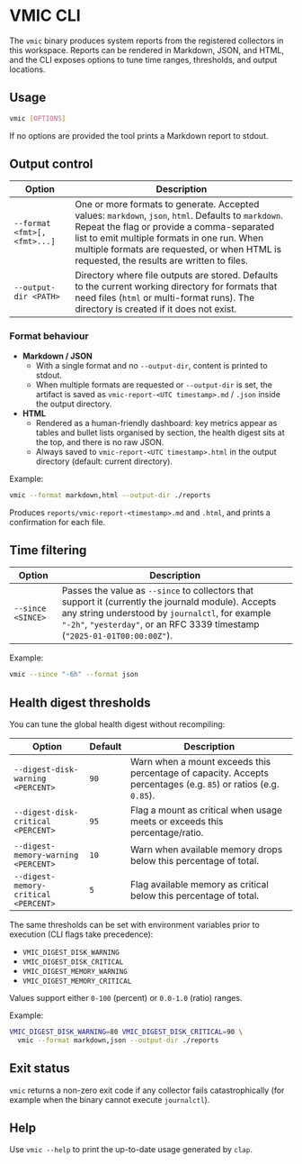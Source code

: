 # VMIC CLI

The `vmic` binary produces system reports from the registered collectors in this workspace.  Reports can be rendered in Markdown, JSON, and HTML, and the CLI exposes options to tune time ranges, thresholds, and output locations.

## Usage

```bash
vmic [OPTIONS]
```

If no options are provided the tool prints a Markdown report to stdout.

## Output control

| Option | Description |
| --- | --- |
| `--format <fmt>[,<fmt>...]` | One or more formats to generate. Accepted values: `markdown`, `json`, `html`. Defaults to `markdown`. Repeat the flag or provide a comma-separated list to emit multiple formats in one run. When multiple formats are requested, or when HTML is requested, the results are written to files. |
| `--output-dir <PATH>` | Directory where file outputs are stored. Defaults to the current working directory for formats that need files (`html` or multi-format runs). The directory is created if it does not exist. |

### Format behaviour

- **Markdown / JSON**
  - With a single format and no `--output-dir`, content is printed to stdout.
  - When multiple formats are requested or `--output-dir` is set, the artifact is saved as `vmic-report-<UTC timestamp>.md` / `.json` inside the output directory.
- **HTML**
  - Rendered as a human-friendly dashboard: key metrics appear as tables and bullet lists organised by section, the health digest sits at the top, and there is no raw JSON.
  - Always saved to `vmic-report-<UTC timestamp>.html` in the output directory (default: current directory).

Example:

```bash
vmic --format markdown,html --output-dir ./reports
```

Produces `reports/vmic-report-<timestamp>.md` and `.html`, and prints a confirmation for each file.

## Time filtering

| Option | Description |
| --- | --- |
| `--since <SINCE>` | Passes the value as `--since` to collectors that support it (currently the journald module). Accepts any string understood by `journalctl`, for example `"-2h"`, `"yesterday"`, or an RFC 3339 timestamp (`"2025-01-01T00:00:00Z"`). |

Example:

```bash
vmic --since "-6h" --format json
```

## Health digest thresholds

You can tune the global health digest without recompiling:

| Option | Default | Description |
| --- | --- | --- |
| `--digest-disk-warning <PERCENT>` | `90` | Warn when a mount exceeds this percentage of capacity. Accepts percentages (e.g. `85`) or ratios (e.g. `0.85`). |
| `--digest-disk-critical <PERCENT>` | `95` | Flag a mount as critical when usage meets or exceeds this percentage/ratio. |
| `--digest-memory-warning <PERCENT>` | `10` | Warn when available memory drops below this percentage of total. |
| `--digest-memory-critical <PERCENT>` | `5` | Flag available memory as critical below this percentage of total. |

The same thresholds can be set with environment variables prior to execution (CLI flags take precedence):

- `VMIC_DIGEST_DISK_WARNING`
- `VMIC_DIGEST_DISK_CRITICAL`
- `VMIC_DIGEST_MEMORY_WARNING`
- `VMIC_DIGEST_MEMORY_CRITICAL`

Values support either `0-100` (percent) or `0.0-1.0` (ratio) ranges.

Example:

```bash
VMIC_DIGEST_DISK_WARNING=80 VMIC_DIGEST_DISK_CRITICAL=90 \
  vmic --format markdown,json --output-dir ./reports
```

## Exit status

`vmic` returns a non-zero exit code if any collector fails catastrophically (for example when the binary cannot execute `journalctl`).

## Help

Use `vmic --help` to print the up-to-date usage generated by `clap`.
